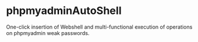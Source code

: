 # phpmyadminAutoShell
One-click insertion of Webshell and multi-functional execution of operations on phpmyadmin weak passwords.
